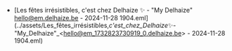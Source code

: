 - [Les fêtes irrésistibles, c'est chez Delhaize ✨ - "My Delhaize" <hello@em.delhaize.be> - 2024-11-28 1904.eml](../assets/Les_fêtes_irrésistibles,_c'est_chez_Delhaize_✨_-_"My_Delhaize"_<hello@em_1732823730919_0.delhaize.be> - 2024-11-28 1904.eml)